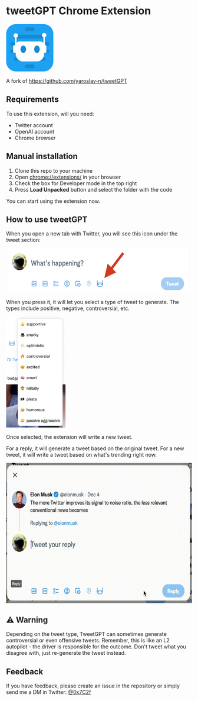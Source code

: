 # tweetGPT Chrome Extension




<img src="./docs/logo.png" height="128">

A fork of https://github.com/yaroslav-n/tweetGPT

## Requirements
To use this extension, will you need:
* Twitter account
* OpenAI account
* Chrome browser

## Manual installation
1. Clone this repo to your machine
2. Open [chrome://extensions/](chrome://extensions/) in your browser
3. Check the box for Developer mode in the top right
4. Press __Load Unpacked__ button and select the folder with the code

You can start using the extension now.


## How to use tweetGPT
When you open a new tab with Twitter, you will see this icon under the tweet section:

<img src="./docs/screenshot.png" height="120">

When you press it, it will let you select a type of tweet to generate. The types include positive, negative, controversial, etc. 

<img src="./docs/options.png" height="300">

Once selected, the extension will write a new tweet.

For a reply, it will generate a tweet based on the original tweet. For a new tweet, it will write a tweet based on what's trending right now.

<img src="./docs/reply.gif" height="379" width="609">

## ⚠️ Warning
Depending on the tweet type, TweetGPT can sometimes generate controversial or even offensive tweets.
Remember, this is like an L2 autopilot - the driver is responsible for the outcome. Don't tweet what you disagree with, just re-generate the tweet instead.

## Feedback
If you have feedback, please create an issue in the repository or simply send me a DM in Twitter: [@0x7C2f](https://twitter.com/0x7C2f)

